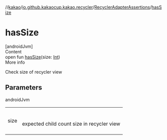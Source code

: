 //[kakao](../../../index.md)/[io.github.kakaocup.kakao.recycler](../index.md)/[RecyclerAdapterAssertions](index.md)/[hasSize](has-size.md)



# hasSize  
[androidJvm]  
Content  
open fun [hasSize](has-size.md)(size: [Int](https://kotlinlang.org/api/latest/jvm/stdlib/kotlin/-int/index.html))  
More info  


Check size of recycler view



## Parameters  
  
androidJvm  
  
| | |
|---|---|
| <a name="io.github.kakaocup.kakao.recycler/RecyclerAdapterAssertions/hasSize/#kotlin.Int/PointingToDeclaration/"></a>size| <a name="io.github.kakaocup.kakao.recycler/RecyclerAdapterAssertions/hasSize/#kotlin.Int/PointingToDeclaration/"></a><br><br>expected child count size in recycler view<br><br>|
  
  



